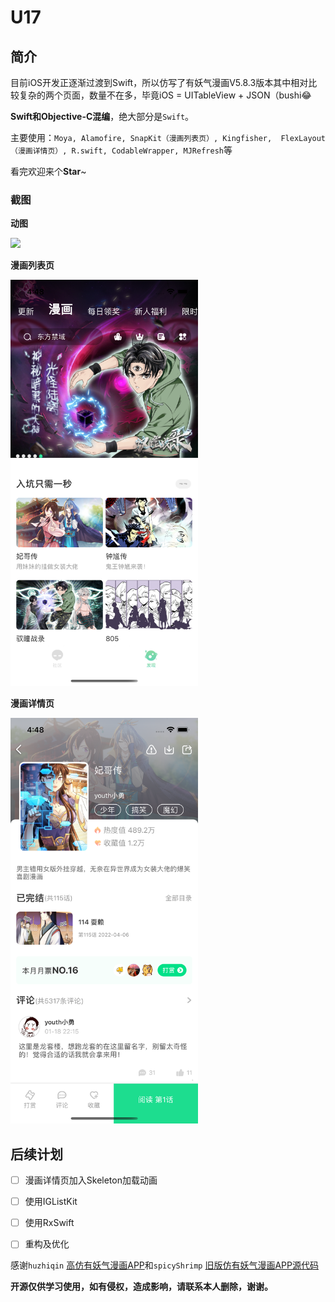 # U17

## 简介

目前iOS开发正逐渐过渡到Swift，所以仿写了有妖气漫画V5.8.3版本其中相对比较复杂的两个页面，数量不在多，毕竟iOS = UITableView + JSON（bushi😂

**Swift和Objective-C混编**，绝大部分是`Swift`。

主要使用：`Moya, Alamofire, SnapKit（漫画列表页）, Kingfisher,  FlexLayout（漫画详情页）, R.swift, CodableWrapper, MJRefresh`等

看完欢迎来个**Star**~

### 截图

**动图**

<img src="screenshots/1.gif" width="300"/>

**漫画列表页**

<img src="screenshots/2.png" width="300"/>

**漫画详情页**

<img src="screenshots/3.png" width="300"/>

## 后续计划 

- [ ] 漫画详情页加入Skeleton加载动画

- [ ] 使用IGListKit
- [ ] 使用RxSwift
- [ ] 重构及优化

感谢`huzhiqin` [高仿有妖气漫画APP](https://github.com/huzhiqin/U17)和`spicyShrimp` [旧版仿有妖气漫画APP源代码](https://github.com/spicyShrimp/U17)

**开源仅供学习使用，如有侵权，造成影响，请联系本人删除，谢谢。**

